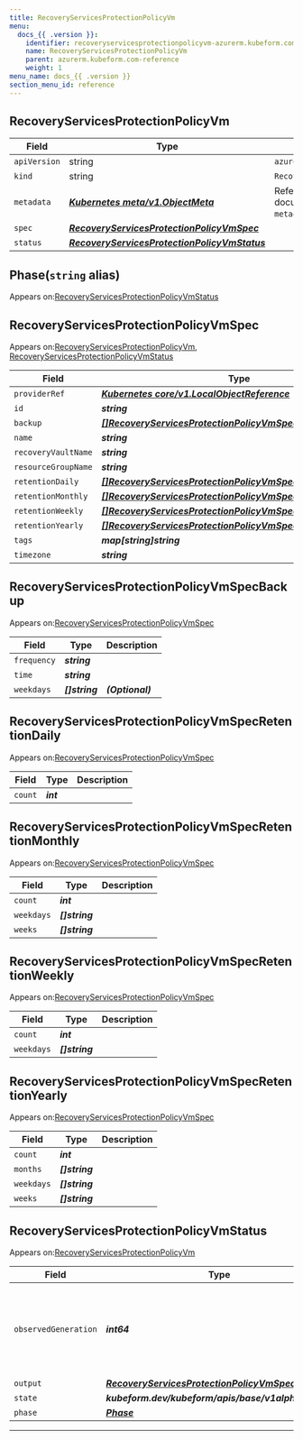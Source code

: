 ```yaml
---
title: RecoveryServicesProtectionPolicyVm
menu:
  docs_{{ .version }}:
    identifier: recoveryservicesprotectionpolicyvm-azurerm.kubeform.com
    name: RecoveryServicesProtectionPolicyVm
    parent: azurerm.kubeform.com-reference
    weight: 1
menu_name: docs_{{ .version }}
section_menu_id: reference
---
```


## RecoveryServicesProtectionPolicyVm
| Field | Type | Description |
| ------ | ----- | ----------- |
| `apiVersion` | string | `azurerm.kubeform.com/v1alpha1` |
|    `kind` | string | `RecoveryServicesProtectionPolicyVm` |
| `metadata` | ***[Kubernetes meta/v1.ObjectMeta](https://kubernetes.io/docs/reference/generated/kubernetes-api/v1.13/#objectmeta-v1-meta)***|Refer to the Kubernetes API documentation for the fields of the `metadata` field.|
| `spec` | ***[RecoveryServicesProtectionPolicyVmSpec](#recoveryservicesprotectionpolicyvmspec)***||
| `status` | ***[RecoveryServicesProtectionPolicyVmStatus](#recoveryservicesprotectionpolicyvmstatus)***||
## Phase(`string` alias)

Appears on:[RecoveryServicesProtectionPolicyVmStatus](#recoveryservicesprotectionpolicyvmstatus)

## RecoveryServicesProtectionPolicyVmSpec

Appears on:[RecoveryServicesProtectionPolicyVm](#recoveryservicesprotectionpolicyvm), [RecoveryServicesProtectionPolicyVmStatus](#recoveryservicesprotectionpolicyvmstatus)

| Field | Type | Description |
| ------ | ----- | ----------- |
| `providerRef` | ***[Kubernetes core/v1.LocalObjectReference](https://kubernetes.io/docs/reference/generated/kubernetes-api/v1.13/#localobjectreference-v1-core)***||
| `id` | ***string***||
| `backup` | ***[[]RecoveryServicesProtectionPolicyVmSpecBackup](#recoveryservicesprotectionpolicyvmspecbackup)***||
| `name` | ***string***||
| `recoveryVaultName` | ***string***||
| `resourceGroupName` | ***string***||
| `retentionDaily` | ***[[]RecoveryServicesProtectionPolicyVmSpecRetentionDaily](#recoveryservicesprotectionpolicyvmspecretentiondaily)***| ***(Optional)*** |
| `retentionMonthly` | ***[[]RecoveryServicesProtectionPolicyVmSpecRetentionMonthly](#recoveryservicesprotectionpolicyvmspecretentionmonthly)***| ***(Optional)*** |
| `retentionWeekly` | ***[[]RecoveryServicesProtectionPolicyVmSpecRetentionWeekly](#recoveryservicesprotectionpolicyvmspecretentionweekly)***| ***(Optional)*** |
| `retentionYearly` | ***[[]RecoveryServicesProtectionPolicyVmSpecRetentionYearly](#recoveryservicesprotectionpolicyvmspecretentionyearly)***| ***(Optional)*** |
| `tags` | ***map[string]string***| ***(Optional)*** |
| `timezone` | ***string***| ***(Optional)*** |
## RecoveryServicesProtectionPolicyVmSpecBackup

Appears on:[RecoveryServicesProtectionPolicyVmSpec](#recoveryservicesprotectionpolicyvmspec)

| Field | Type | Description |
| ------ | ----- | ----------- |
| `frequency` | ***string***||
| `time` | ***string***||
| `weekdays` | ***[]string***| ***(Optional)*** |
## RecoveryServicesProtectionPolicyVmSpecRetentionDaily

Appears on:[RecoveryServicesProtectionPolicyVmSpec](#recoveryservicesprotectionpolicyvmspec)

| Field | Type | Description |
| ------ | ----- | ----------- |
| `count` | ***int***||
## RecoveryServicesProtectionPolicyVmSpecRetentionMonthly

Appears on:[RecoveryServicesProtectionPolicyVmSpec](#recoveryservicesprotectionpolicyvmspec)

| Field | Type | Description |
| ------ | ----- | ----------- |
| `count` | ***int***||
| `weekdays` | ***[]string***||
| `weeks` | ***[]string***||
## RecoveryServicesProtectionPolicyVmSpecRetentionWeekly

Appears on:[RecoveryServicesProtectionPolicyVmSpec](#recoveryservicesprotectionpolicyvmspec)

| Field | Type | Description |
| ------ | ----- | ----------- |
| `count` | ***int***||
| `weekdays` | ***[]string***||
## RecoveryServicesProtectionPolicyVmSpecRetentionYearly

Appears on:[RecoveryServicesProtectionPolicyVmSpec](#recoveryservicesprotectionpolicyvmspec)

| Field | Type | Description |
| ------ | ----- | ----------- |
| `count` | ***int***||
| `months` | ***[]string***||
| `weekdays` | ***[]string***||
| `weeks` | ***[]string***||
## RecoveryServicesProtectionPolicyVmStatus

Appears on:[RecoveryServicesProtectionPolicyVm](#recoveryservicesprotectionpolicyvm)

| Field | Type | Description |
| ------ | ----- | ----------- |
| `observedGeneration` | ***int64***| ***(Optional)*** Resource generation, which is updated on mutation by the API Server.|
| `output` | ***[RecoveryServicesProtectionPolicyVmSpec](#recoveryservicesprotectionpolicyvmspec)***| ***(Optional)*** |
| `state` | ***kubeform.dev/kubeform/apis/base/v1alpha1.State***| ***(Optional)*** |
| `phase` | ***[Phase](#phase)***| ***(Optional)*** |
---
